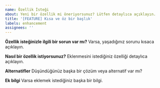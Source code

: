 ```yaml
---
name: Özellik İsteği
about: Yeni bir özellik mi öneriyorsunuz? Lütfen detaylıca açıklayın.
title: '[FEATURE] Kısa ve öz bir başlık'
labels: enhancement
assignees: ''
---
```


**Özellik isteğinizle ilgili bir sorun var mı?**
Varsa, yaşadığınız sorunu kısaca açıklayın.

**Nasıl bir özellik istiyorsunuz?**
Eklenmesini istediğiniz özelliği detaylıca açıklayın.

**Alternatifler**
Düşündüğünüz başka bir çözüm veya alternatif var mı?

**Ek bilgi**
Varsa eklemek istediğiniz başka bir bilgi. 